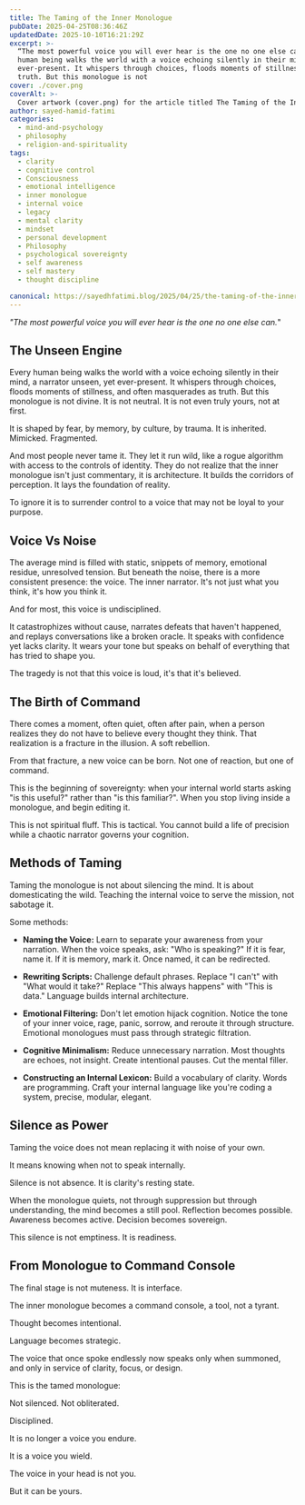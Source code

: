 ```yaml
---
title: The Taming of the Inner Monologue
pubDate: 2025-04-25T08:36:46Z
updatedDate: 2025-10-10T16:21:29Z
excerpt: >-
  “The most powerful voice you will ever hear is the one no one else can.” The Unseen Engine Every
  human being walks the world with a voice echoing silently in their mind, a narrator unseen, yet
  ever-present. It whispers through choices, floods moments of stillness, and often masquerades as
  truth. But this monologue is not
cover: ./cover.png
coverAlt: >-
  Cover artwork (cover.png) for the article titled The Taming of the Inner Monologue.
author: sayed-hamid-fatimi
categories:
  - mind-and-psychology
  - philosophy
  - religion-and-spirituality
tags:
  - clarity
  - cognitive control
  - Consciousness
  - emotional intelligence
  - inner monologue
  - internal voice
  - legacy
  - mental clarity
  - mindset
  - personal development
  - Philosophy
  - psychological sovereignty
  - self awareness
  - self mastery
  - thought discipline

canonical: https://sayedhfatimi.blog/2025/04/25/the-taming-of-the-inner-monologue/
---
```


*"The most powerful voice you will ever hear is the one no one else can.*"

## The Unseen Engine

Every human being walks the world with a voice echoing silently in their mind, a narrator unseen, yet ever-present. It whispers through choices, floods moments of stillness, and often masquerades as truth. But this monologue is not divine. It is not neutral. It is not even truly yours, not at first.

It is shaped by fear, by memory, by culture, by trauma. It is inherited. Mimicked. Fragmented.

And most people never tame it. They let it run wild, like a rogue algorithm with access to the controls of identity. They do not realize that the inner monologue isn't just commentary, it is architecture. It builds the corridors of perception. It lays the foundation of reality.

To ignore it is to surrender control to a voice that may not be loyal to your purpose.

## Voice Vs Noise

The average mind is filled with static, snippets of memory, emotional residue, unresolved tension. But beneath the noise, there is a more consistent presence: the voice. The inner narrator. It's not just what you think, it's how you think it.

And for most, this voice is undisciplined.

It catastrophizes without cause, narrates defeats that haven't happened, and replays conversations like a broken oracle. It speaks with confidence yet lacks clarity. It wears your tone but speaks on behalf of everything that has tried to shape you.

The tragedy is not that this voice is loud, it's that it's believed.

## The Birth of Command

There comes a moment, often quiet, often after pain, when a person realizes they do not have to believe every thought they think. That realization is a fracture in the illusion. A soft rebellion.

From that fracture, a new voice can be born. Not one of reaction, but one of command.

This is the beginning of sovereignty: when your internal world starts asking "is this useful?" rather than "is this familiar?". When you stop living inside a monologue, and begin editing it.

This is not spiritual fluff. This is tactical. You cannot build a life of precision while a chaotic narrator governs your cognition.

## Methods of Taming

Taming the monologue is not about silencing the mind. It is about domesticating the wild. Teaching the internal voice to serve the mission, not sabotage it.

Some methods:

- **Naming the Voice:** Learn to separate your awareness from your narration. When the voice speaks, ask: "Who is speaking?" If it is fear, name it. If it is memory, mark it. Once named, it can be redirected.

- **Rewriting Scripts:** Challenge default phrases. Replace "I can't" with "What would it take?" Replace "This always happens" with "This is data." Language builds internal architecture.

- **Emotional Filtering:** Don't let emotion hijack cognition. Notice the tone of your inner voice, rage, panic, sorrow, and reroute it through structure. Emotional monologues must pass through strategic filtration.

- **Cognitive Minimalism:** Reduce unnecessary narration. Most thoughts are echoes, not insight. Create intentional pauses. Cut the mental filler.

- **Constructing an Internal Lexicon:** Build a vocabulary of clarity. Words are programming. Craft your internal language like you're coding a system, precise, modular, elegant.

## Silence as Power

Taming the voice does not mean replacing it with noise of your own.

It means knowing when not to speak internally.

Silence is not absence. It is clarity's resting state.

When the monologue quiets, not through suppression but through understanding, the mind becomes a still pool. Reflection becomes possible. Awareness becomes active. Decision becomes sovereign.

This silence is not emptiness. It is readiness.

## From Monologue to Command Console

The final stage is not muteness. It is interface.

The inner monologue becomes a command console, a tool, not a tyrant.

Thought becomes intentional.

Language becomes strategic.

The voice that once spoke endlessly now speaks only when summoned, and only in service of clarity, focus, or design.

This is the tamed monologue:

Not silenced. Not obliterated.

Disciplined.

It is no longer a voice you endure.

It is a voice you wield.

>

The voice in your head is not you.

But it can be yours.
